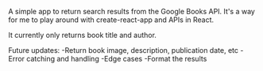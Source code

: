A simple app to return search results from the Google Books API. It's a way for me to play around with create-react-app and APIs in React.

It currently only returns book title and author. 

Future updates:
-Return book image, description, publication date, etc
-Error catching and handling
-Edge cases
-Format the results